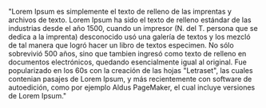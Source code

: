 "Lorem Ipsum es simplemente el texto de relleno de las imprentas y archivos de texto. Lorem Ipsum ha sido el texto 
de relleno estándar de las industrias desde el año 1500, cuando un impresor (N. del T. persona que se dedica a la imprenta) 
desconocido usó una galería de textos y los mezcló de tal manera que logró hacer un libro de textos especimen. No sólo 
sobrevivió 500 años, sino que tambien ingresó como texto de relleno en documentos electrónicos, quedando esencialmente igual
al original. Fue popularizado en los 60s con la creación de las hojas "Letraset", las cuales contenian pasajes de Lorem
Ipsum, y más recientemente con software de autoedición, como por ejemplo Aldus PageMaker, el cual incluye versiones de
Lorem Ipsum."